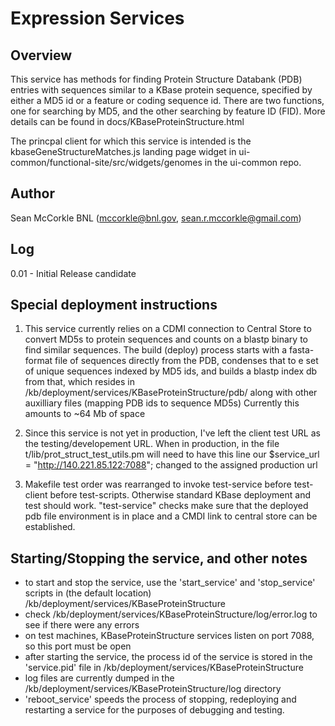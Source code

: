 
Expression Services
================================================

Overview
--------
This service has methods for finding Protein Structure Databank (PDB)
entries with sequences similar to a KBase protein sequence, specified
by either a MD5 id or a feature or coding sequence id.  There are two
functions, one for searching by MD5, and the other searching by
feature ID (FID).  More details can be found in 
docs/KBaseProteinStructure.html

The princpal client for which this service is intended is the
kbaseGeneStructureMatches.js landing page widget in
ui-common/functional-site/src/widgets/genomes in the ui-common repo.


Author
------
Sean McCorkle BNL (mccorkle@bnl.gov, sean.r.mccorkle@gmail.com)

Log
---
0.01 - Initial Release candidate 

Special deployment instructions
-------------------------------

1) This service currently relies on a CDMI connection to Central Store to
   convert MD5s to protein sequences and counts on a blastp binary to
   find similar sequences.  The build (deploy) process starts with a
   fasta-format file of sequences directly from the PDB, condenses that
   to e set of unique sequences indexed by MD5 ids, and builds a blastp
   index db from that, which resides in
   /kb/deployment/services/KBaseProteinStructure/pdb/ along with other
   auxilliary files (mapping PDB ids to sequence MD5s) Currently this
   amounts to ~64 Mb of space

2) Since this service is not yet in production, I've left the client test 
   URL as the testing/developement URL.  When in production, in the file
   t/lib/prot_struct_test_utils.pm
   will need to have this line 
   our $service_url = "http://140.221.85.122:7088";
   changed to the assigned production url

3) Makefile test order was rearranged to invoke test-service before
   test-client before test-scripts.  Otherwise standard KBase deployment
   and test should work.   "test-service" checks make sure that the 
   deployed pdb file environment is in place and a CMDI link to central 
   store can be established.



Starting/Stopping the service, and other notes
----------------------------------------------
* to start and stop the service, use the 'start_service' and 'stop_service'
  scripts in (the default location) /kb/deployment/services/KBaseProteinStructure
* check /kb/deployment/services/KBaseProteinStructure/log/error.log to see if there 
  were any errors
* on test machines, KBaseProteinStructure services listen on port 7088, 
  so this port must be open
* after starting the service, the process id of the service is stored in the 
  'service.pid' file in /kb/deployment/services/KBaseProteinStructure
* log files are currently dumped in the /kb/deployment/services/KBaseProteinStructure/log
  directory
* 'reboot_service' speeds the process of stopping, redeploying and restarting a service
  for the purposes of debugging and testing.
